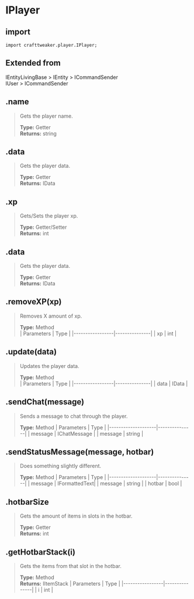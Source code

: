 # IPlayer

## import
`import crafttweaker.player.IPlayer;`

## Extended from
IEntityLivingBase > IEntity > ICommandSender  
IUser > ICommandSender

## .name
> Gets the player name.
>
> **Type:** Getter  
> **Returns:** string

## .data
> Gets the player data.
>
> **Type:** Getter  
> **Returns:** IData

## .xp
> Gets/Sets the player xp.
>
> **Type:** Getter/Setter  
> **Returns:** int

## .data
> Gets the player data.
>
> **Type:** Getter  
> **Returns:** IData

## .removeXP(xp)
> Removes X amount of xp.
>
> **Type:** Method  
> | Parameters      | Type          |
> |-----------------|---------------|
> | xp              | int           |

## .update(data)
> Updates the player data.
>
> **Type:** Method  
> | Parameters      | Type          |
> |-----------------|---------------|
> | data            | IData         |

## .sendChat(message)
> Sends a message to chat through the player.
>
> **Type:** Method
> | Parameters         | Type          |
> |--------------------|---------------|
> | message            | IChatMessage  |
> | message            | string        |

## .sendStatusMessage(message, hotbar)
> Does something slightly different.
>
> **Type:** Method
> | Parameters         | Type          |
> |--------------------|---------------|
> | message            | IFormattedText|
> | message            | string        |
> | hotbar             | bool          |

## .hotbarSize
> Gets the amount of items in slots in the hotbar.
>
> **Type:** Getter  
> **Returns:** int

## .getHotbarStack(i)
> Gets the items from that slot in the hotbar.
>
> **Type:** Method  
> **Returns:** IItemStack
> | Parameters      | Type          |
> |-----------------|---------------|
> | i               | int           |
